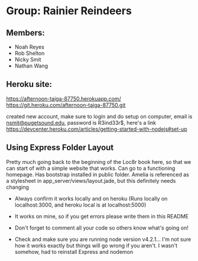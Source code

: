 # Group: Rainier Reindeers

## Members:
- Noah Reyes
- Rob Shelton
- Nicky Smit
- Nathan Wang

## Heroku site:
https://afternoon-taiga-87750.herokuapp.com/
https://git.heroku.com/afternoon-taiga-87750.git

created new account, make sure to login and do setup on computer, email is nsmit@pugetsound.edu, password is R3ind33r$, here's a link
https://devcenter.heroku.com/articles/getting-started-with-nodejs#set-up

## Using Express Folder Layout
Pretty much going back to the beginning of the Loc8r book here, so that we can start of with a simple website that works. Can go to a functioning homepage. Has bootstrap installed in public folder. Amelia is referenced as a stylesheet in app_server/views/layout.jade, but this definitely needs changing


- Always confirm it works locally and on heroku
(Runs locally on localhost:3000, and heroku local is at localhost:5000)
- It works on mine, so if you get errors please write them in this README

- Don't forget to comment all your code so others know what's going on!
- Check and make sure you are running node version v4.2.1... I'm not sure how it works exactly but things will go wrong if you aren't. I wasn't somehow, had to reinstall Express and nodemon
